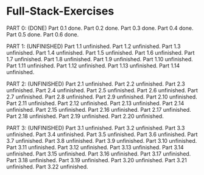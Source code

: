 # Full-Stack-Exercises

PART 0: (DONE)
Part 0.1 done.
Part 0.2 done.
Part 0.3 done.
Part 0.4 done.
Part 0.5 done.
Part 0.6 done.

PART 1: (UNFINISHED)
Part 1.1 unfinished.
Part 1.2 unfinished.
Part 1.3 unfinished.
Part 1.4 unfinished.
Part 1.5 unfinished.
Part 1.6 unfinished.
Part 1.7 unfinished.
Part 1.8 unfinished.
Part 1.9 unfinished.
Part 1.10 unfinished.
Part 1.11 unfinished.
Part 1.12 unfinished.
Part 1.13 unfinished.
Part 1.14 unfinished.

PART 2: (UNFINISHED)
Part 2.1 unfinished.
Part 2.2 unfinished.
Part 2.3 unfinished.
Part 2.4 unfinished.
Part 2.5 unfinished.
Part 2.6 unfinished.
Part 2.7 unfinished.
Part 2.8 unfinished.
Part 2.9 unfinished.
Part 2.10 unfinished.
Part 2.11 unfinished.
Part 2.12 unfinished.
Part 2.13 unfinished.
Part 2.14 unfinished.
Part 2.15 unfinished.
Part 2.16 unfinished.
Part 2.17 unfinished.
Part 2.18 unfinished.
Part 2.19 unfinished.
Part 2.20 unfinished.

PART 3: (UNFINISHED)
Part 3.1 unfinished.
Part 3.2 unfinished.
Part 3.3 unfinished.
Part 3.4 unfinished.
Part 3.5 unfinished.
Part 3.6 unfinished.
Part 3.7 unfinished.
Part 3.8 unfinished.
Part 3.9 unfinished.
Part 3.10 unfinished.
Part 3.11 unfinished.
Part 3.12 unfinished.
Part 3.13 unfinished.
Part 3.14 unfinished.
Part 3.15 unfinished.
Part 3.16 unfinished.
Part 3.17 unfinished.
Part 3.18 unfinished.
Part 3.19 unfinished.
Part 3.20 unfinished.
Part 3.21 unfinished.
Part 3.22 unfinished.
